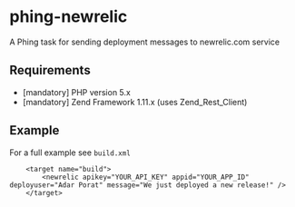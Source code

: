 phing-newrelic
=============

A Phing task for sending deployment messages to newrelic.com service

Requirements
------------

* [mandatory] PHP version 5.x
* [mandatory] Zend Framework 1.11.x (uses Zend_Rest_Client)

Example
--------

For a full example see `build.xml`

```
    <target name="build">
        <newrelic apikey="YOUR_API_KEY" appid="YOUR_APP_ID" deployuser="Adar Porat" message="We just deployed a new release!" />
    </target>
```
